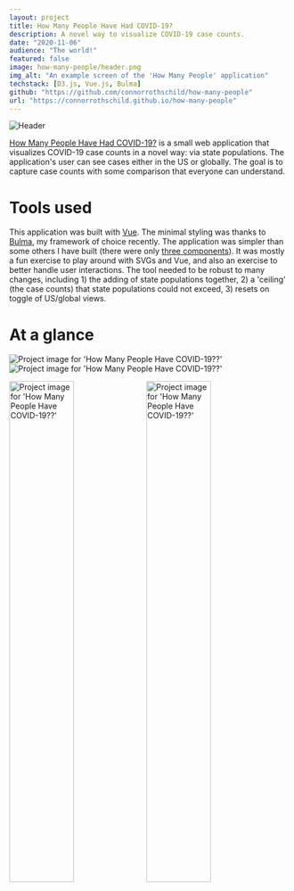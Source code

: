 ```yaml
---
layout: project
title: How Many People Have Had COVID-19?
description: A novel way to visualize COVID-19 case counts.
date: "2020-11-06"
audience: "The world!"
featured: false
image: how-many-people/header.png
img_alt: "An example screen of the 'How Many People' application"
techstack: [D3.js, Vue.js, Bulma]
github: "https://github.com/connorrothschild/how-many-people"
url: "https://connorrothschild.github.io/how-many-people"
---
```


<script>
import Image from "$lib/Global/Image.svelte"
</script>

<Image href="https://connorrothschild.github.io/how-many-people" src="/images/project/how-many-people/header.png" alt="Header"></Image>



[How Many People Have Had COVID-19?](https://connorrothschild.github.io/how-many-people) is a small web application that visualizes COVID-19 case counts in a novel way: via state populations. The application's user can see cases either in the US or globally. The goal is to capture case counts with some comparison that everyone can understand.

# Tools used

This application was built with [Vue](https://vuejs.org/). The minimal styling was thanks to [Bulma](https://bulma.io/), my framework of choice recently. The application was simpler than some others I have built (there were only [three components](https://github.com/connorrothschild/how-many-people/tree/master/src/components)). It was mostly a fun exercise to play around with SVGs and Vue, and also an exercise to better handle user interactions. The tool needed to be robust to many changes, including 1) the adding of state populations together, 2) a 'ceiling' (the case counts) that state populations could not exceed, 3) resets on toggle of US/global views.

# At a glance

<Image style="box-shadow: none;" src="/images/project/how-many-people/mac-1.png" alt="Project image for 'How Many People Have COVID-19??'"></Image>
<Image style="box-shadow: none;" src="/images/project/how-many-people/mac-2.png" alt="Project image for 'How Many People Have COVID-19??'"></Image>

<Image style="box-shadow: none;" src="/images/project/how-many-people/phone-1.png" alt="Project image for 'How Many People Have COVID-19??'" width="48%"></Image>
<Image style="box-shadow: none;" src="/images/project/how-many-people/phone-2.png" alt="Project image for 'How Many People Have COVID-19??'" width="48%"></Image>
